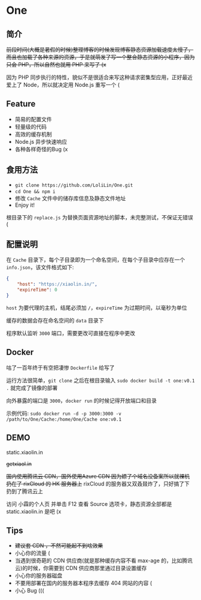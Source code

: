 # One
## 简介
~~前段时间(大概是暑假的时候)整理博客的时候发现博客静态资源加载速度太慢了，而且也加载了各种来源的资源，于是就萌发了写一个整合静态资源的小程序，因为只会 PHP，所以自然也就用 PHP 来写了 (x~~

因为 PHP 同步执行的特性，貌似不是很适合来写这种请求密集型应用，正好最近爱上了 Node，所以就决定用 Node.js 重写一个 (

## Feature

- 简易的配置文件
- 轻量级的代码
- 高效的缓存机制
- Node.js 异步快速响应
- 各种各样奇怪的Bug (x

## 食用方法

- ```git clone https://github.com/LoliLin/One.git```
- ```cd One && npm i```
- 修改 `Cache` 文件中的储存库信息及静态文件地址
- Enjoy it!

根目录下的 `replace.js` 为替换页面资源地址的脚本，未完整测试，不保证无错误 (

## 配置说明

在 `Cache` 目录下，每个子目录即为一个命名空间，在每个子目录中应存在一个 `info.json`，该文件格式如下:
```json
{
    "host": "https://xiaolin.in/",
    "expireTime": 0
}
```
`host` 为要代理的主机，结尾必须加 `/`，`expireTime` 为过期时间，以毫秒为单位

缓存的数据会存在命名空间的 `data` 目录下

程序默认监听 `3000` 端口，需要更改可直接在程序中更改

## Docker

咕了一百年终于有空把凄惨 `Dockerfile` 给写了

运行方法很简单，`git clone` 之后在根目录输入 `sudo docker build -t one:v0.1 .` 就完成了镜像的部署

向外暴露的端口是 `3000`，`docker run` 的时候记得开放端口和目录

示例代码: `sudo docker run -d -p 3000:3000 -v /path/to/One/Cache:/home/One/Cache one:v0.1`

## DEMO

static.xiaolin.in

~~getxiaol.in~~

~~国内使用腾讯云 CDN，国外使用Azure CDN 因为嫖了个域名没备案所以就裸机扔在了 rixCloud 的 HK 服务器上~~ rixCloud 的服务器又双叒叕炸了，只好搞了下扔到了腾讯云上

访问 小霖的个人页 并单击 F12 查看 Source 选项卡，静态资源全部都是 static.xiaolin.in 是吧 (x

## Tips

- ~~建议套 CDN ，不然可能起不到啥效果~~
- 小心你的流量 (
- 当遇到很奇葩的 CDN 供应商(就是那种缓存内容不看 max-age 的，比如腾讯云)的时候，你需要到 CDN 供应商那里通过目录设置缓存
- 小心你的服务器磁盘
- 不要用部署在国内的服务器本程序去缓存 404 网站的内容 (
- 小心 Bug (((
